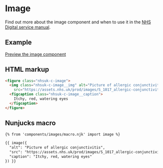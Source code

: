 # Image

Find out more about the image component and when to use it in the [NHS Digital service manual](https://beta.nhs.uk/service-manual/).

## Example

[Preview the image component]()

## HTML markup

```html
<figure class="nhsuk-c-image">
  <img class="nhsuk-c-image__img" alt="Picture of allergic conjunctivitis"
    src="https://assets.nhs.uk/prod/images/S_1017_allergic-conjunctivitis_M15.2e16d0ba.fill-320x213.jpg"/>
  <figcaption class="nhsuk-c-image__caption">
    Itchy, red, watering eyes
  </figcaption>
</figure>
```

## Nunjucks macro

```html
{% from 'components/images/macro.njk' import image %}

{{ image({
  "alt": "Picture of allergic conjunctivitis",
  "src": "https://assets.nhs.uk/prod/images/S_1017_allergic-conjunctivitis_M15.2e16d0ba.fill-320x213.jpg",
  "caption": "Itchy, red, watering eyes"
}) }}
```
